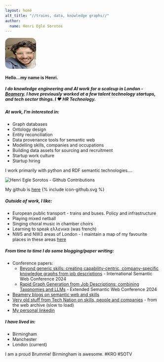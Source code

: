 ```yaml
---
layout: home
alt_title: "//trains, data, knowledge graphs//"
author:
  name: Henri Egle Sorotos
---
```

<img src="media/about.png" alt="Henri Egle Sorotos" width="100" height="100" style="display: block; margin: 5px left; border-radius: 15px;"/>

#### Hello...my name is Henri. 

##### I do knowledge engineering and AI work for a scaleup in London - [Beamery](https://www.beamery.com/). I have previously worked at a few talent technology startups, and tech sector things. I ❤️ HR Technology. 

##### At work, I'm interested in:

- Graph databases 
- Ontology design 
- Entity reconciliation
- Data provenance tools for semantic web 
- Modelling skills, companies and occupations
- Building data assets for sourcing and recruitment
- Startup work culture
- Startup hiring

I work primarily with python and RDF semantic technologies....

<img src="https://ghchart.rshah.org/F75725/henrieglesorotos" alt="Henri Egle Sorotos - Github Contributions"/>

My github is [here](https://github.com/henrieglesorotos)
<span class="icon icon--twitter">{% include icon-github.svg %}</span>

##### Outside of work, I like:

- European public transport - trains and buses. Policy and infrastructure
- Playing mixed netball
- Singing choral music in chamber choirs
- Learning to speak  ελλενικα (was french)
- NW5 and NW3 areas of London - I maintain a map of my favourite places in these areas [here](https://www.google.com/maps/d/edit?hl=en&mid=1IRBcRlhokGNFH0BctTJCT1jxr-iDY88&ll=51.5565598431128%2C-0.166764499999994&z=14)

##### From time to time I do some blogging/paper writing:

- Conference papers:
  - [Beyond generic skills: creating capability-centric, company-specific knowledge graphs from job descriptions](https://ceur-ws.org/Vol-3828/paper42.pdf) - International Semantic Web Conference 2024
  - [Rapid Graph Generation from Job Descriptions: combining Taxonomies and LLMs](https://2024.eswc-conferences.org/wp-content/uploads/2024/05/77770139.pdf) - Extended Semantic Web Conference 2024
- [Beamery blogs on semantic web and skills](https://henri-egle-sorotos.medium.com/)
- [Very old stuff from Tech Nation on skills, people and companies](https://web.archive.org/web/20231005033555/https://technation.io/news/author/henrieglesorotos/) - from the web archive (slow to load)
- [My personal linkedin](https://www.linkedin.com/in/henrieglesorotos/detail/recent-activity/posts/)
 

##### I have lived in:

- Birmingham
- Manchester
- London (current)

I am a proud Brummie! Birmingham is awesome. #KRO #SOTV 
